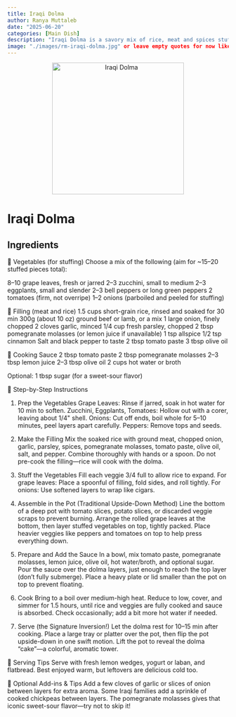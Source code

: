 ```yaml
---
title: Iraqi Dolma
author: Ranya Muttaleb
date: "2025-06-20"
categories: [Main Dish]
description: "Iraqi Dolma is a savory mix of rice, meat and spices stuffed into vegtables like grape leaves, eggplant and peppers, then simmered in a tangy tomate-pomegrante sauce and served flipped like a cake."
image: "./images/rm-iraqi-dolma.jpg" or leave empty quotes for now like ""
---
```


<p align="center">
  <img src="./images/rm-iraqi-dolma.jpg" alt="Iraqi Dolma" width="300"/>
</p>

# Iraqi Dolma

## Ingredients

🍅 Vegetables (for stuffing)
Choose a mix of the following (aim for ~15–20 stuffed pieces total):

8–10 grape leaves, fresh or jarred
2–3 zucchini, small to medium
2–3 eggplants, small and slender
2–3 bell peppers or long green peppers
2 tomatoes (firm, not overripe)
1–2 onions (parboiled and peeled for stuffing)

🍖 Filling (meat and rice)
1.5 cups short-grain rice, rinsed and soaked for 30 min
300g (about 10 oz) ground beef or lamb, or a mix
1 large onion, finely chopped
2 cloves garlic, minced
1/4 cup fresh parsley, chopped
2 tbsp pomegranate molasses (or lemon juice if unavailable)
1 tsp allspice
1/2 tsp cinnamon
Salt and black pepper to taste
2 tbsp tomato paste
3 tbsp olive oil

🍅 Cooking Sauce
2 tbsp tomato paste
2 tbsp pomegranate molasses
2–3 tbsp lemon juice
2–3 tbsp olive oil
2 cups hot water or broth

Optional: 1 tbsp sugar (for a sweet-sour flavor)

🔪 Step-by-Step Instructions

1. Prep the Vegetables
Grape Leaves: Rinse if jarred, soak in hot water for 10 min to soften.
Zucchini, Eggplants, Tomatoes: Hollow out with a corer, leaving about 1/4" shell.
Onions: Cut off ends, boil whole for 5–10 minutes, peel layers apart carefully.
Peppers: Remove tops and seeds.

2. Make the Filling
Mix the soaked rice with ground meat, chopped onion, garlic, parsley, spices, pomegranate molasses, tomato paste, olive oil, salt, and pepper.
Combine thoroughly with hands or a spoon. Do not pre-cook the filling—rice will cook with the dolma.

3. Stuff the Vegetables
Fill each veggie 3/4 full to allow rice to expand.
For grape leaves: Place a spoonful of filling, fold sides, and roll tightly.
For onions: Use softened layers to wrap like cigars.

4. Assemble in the Pot (Traditional Upside-Down Method)
Line the bottom of a deep pot with tomato slices, potato slices, or discarded veggie scraps to prevent burning.
Arrange the rolled grape leaves at the bottom, then layer stuffed vegetables on top, tightly packed.
Place heavier veggies like peppers and tomatoes on top to help press everything down.

5. Prepare and Add the Sauce
In a bowl, mix tomato paste, pomegranate molasses, lemon juice, olive oil, hot water/broth, and optional sugar.
Pour the sauce over the dolma layers, just enough to reach the top layer (don’t fully submerge).
Place a heavy plate or lid smaller than the pot on top to prevent floating.

6. Cook
Bring to a boil over medium-high heat.
Reduce to low, cover, and simmer for 1.5 hours, until rice and veggies are fully cooked and sauce is absorbed.
Check occasionally; add a bit more hot water if needed.

7. Serve (the Signature Inversion!)
Let the dolma rest for 10–15 min after cooking.
Place a large tray or platter over the pot, then flip the pot upside-down in one swift motion.
Lift the pot to reveal the dolma “cake”—a colorful, aromatic tower.

🍋 Serving Tips
Serve with fresh lemon wedges, yogurt or laban, and flatbread.
Best enjoyed warm, but leftovers are delicious cold too.

📝 Optional Add-ins & Tips
Add a few cloves of garlic or slices of onion between layers for extra aroma.
Some Iraqi families add a sprinkle of cooked chickpeas between layers.
The pomegranate molasses gives that iconic sweet-sour flavor—try not to skip it!

